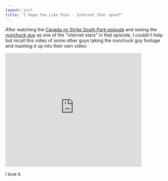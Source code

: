 ```yaml
---
layout: post
title: "I Hope You Like Pain - Internet Star spoof"
---
```


<p>After watching the <em></em><a href="http://www.southparkstudios.com/">Canada on Strike South Park episode</a> and seeing the <a href="http://www.youtube.com/watch?v=HIvWASpK9aQ">nunchuck guy</a> as one of the "internet stars" in that episode, I couldn't help but recall this video of some other guys taking the nunchuck guy footage and mashing it up into their own video:</p>
  
  
<embed src="http://www.youtube.com/v/AsbagZvkrbo&amp;hl=en" width="425" height="355" type="application/x-shockwave-flash" wmode="transparent" />
<p>I love it.</p>
  

